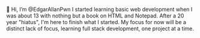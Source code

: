 👋 Hi, I’m @EdgarAllanPwn
I started learning basic web development when I was
 about 13 with nothing but a book on HTML and Notepad.
After a 20 year "hiatus", I'm here to finish
 what I started. My focus for now will be
 a distinct lack of focus, learning full stack
 development, one project at a time.

<!---
EdgarAllanPwn/EdgarAllanPwn is a ✨ special ✨ repository because its `README.md` (this file) appears on your GitHub profile.
You can click the Preview link to take a look at your changes.
--->
